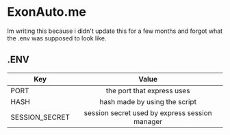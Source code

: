 # ExonAuto.me
 Im writing this because i didn't update this for a few months and forgot what the .env was supposed to look like.

## .ENV

| Key  | Value |
| - |:-:|
| PORT | the port that express uses |
| HASH | hash made by using the script |
| SESSION_SECRET | session secret used by express session manager |